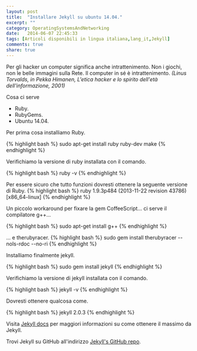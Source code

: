 ```yaml
---
layout: post
title:  "Installare Jekyll su ubuntu 14.04."
excerpt: ""
category: OperatingSystemsAndNetworking
date:   2014-06-07 22:45:33
tags: [Articoli disponibili in lingua italiana,lang_it,Jekyll]
comments: true
share: true
---
```


Per gli hacker un computer significa anche intrattenimento. Non i giochi, non le belle immagini sulla Rete. Il computer in sé è intrattenimento.
*(Linus Torvalds, in Pekka Himanen, L'etica hacker e lo spirito dell'età dell'informazione, 2001)*

Cosa ci serve

* Ruby.
* RubyGems.
* Ubuntu 14.04.

Per prima cosa installiamo Ruby.

{% highlight bash %}
sudo apt-get install ruby ruby-dev make
{% endhighlight %}

Verifichiamo la versione di ruby installata con il comando.

{% highlight bash %}
ruby -v
{% endhighlight %}

Per essere sicuro che tutto funzioni dovresti ottenere la seguente versione di Ruby.
{% highlight bash %}
ruby 1.9.3p484 (2013-11-22 revision 43786) [x86_64-linux]
{% endhighlight %}

Un piccolo workaround per fixare la gem CoffeeScript... ci serve il compilatore g++...

{% highlight bash %}
sudo apt-get install g++
{% endhighlight %}

... e therubyracer.
{% highlight bash %}
sudo gem install therubyracer --nols-rdoc --no-ri
{% endhighlight %}


Installiamo finalmente jekyll.

{% highlight bash %}
sudo gem install jekyll 
{% endhighlight %}

Verifichiamo la versione di jekyll installata con il comando.

{% highlight bash %}
jekyll -v
{% endhighlight %}

Dovresti ottenere qualcosa come.

{% highlight bash %}
jekyll 2.0.3
{% endhighlight %}

Visita [Jekyll docs][jekyll] per maggiori informazioni su come ottenere il massimo da Jekyll.
 
Trovi Jekyll su GitHub all'indirizzo [Jekyll's GitHub repo][jekyll-gh].

[jekyll-gh]: https://github.com/jekyll/jekyll
[jekyll]:    http://jekyllrb.com
